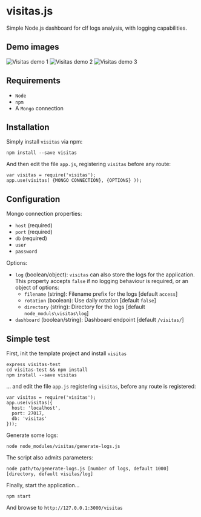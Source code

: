 # visitas.js
Simple Node.js dashboard for clf logs analysis, with logging capabilities.

## Demo images
![Visitas demo 1](https://raw.githubusercontent.com/reneses/visitas.js/master/demo/demo-1.png)
![Visitas demo 2](https://raw.githubusercontent.com/reneses/visitas.js/master/demo/demo-2.png)
![Visitas demo 3](https://raw.githubusercontent.com/reneses/visitas.js/master/demo/demo-3.png)

## Requirements
- `Node`
- `npm`
- A `Mongo` connection

## Installation

Simply install `visitas` via npm:

```
npm install --save visitas
```

And then edit the file `app.js`, registering `visitas` before any route:

```
var visitas = require('visitas');
app.use(visitas( {MONGO CONNECTION}, {OPTIONS} ));
```

## Configuration

Mongo connection properties:
- `host` (required)
- `port` (required)
- `db` (required)
- `user`
- `password`

Options:
- `log` (boolean/object):  `visitas` can also store the logs for the application. This property accepts `false` if no logging behaviour is required, or an object of options:
  - `filename` (string): Filename prefix for the logs [default `access`]
  - `rotation` (boolean): Use daily rotation [default `false`]
  - `directory` (string): Directory for the logs [default `node_moduls\visitas\log`]
- `dashboard` (boolean/string): Dashboard endpoint [default `/visitas/`]

## Simple test

First, init the template project and install `visitas`

```
express visitas-test
cd visitas-test && npm install
npm install --save visitas
```

... and edit the file `app.js` registering `visitas`, before any route is registered:

```
var visitas = require('visitas');
app.use(visitas({
  host: 'localhost',
  port: 27017,
  db: 'visitas'
}));
```

Generate some logs:

```
node node_modules/visitas/generate-logs.js 
```

The script also admits parameters: 

```
node path/to/generate-logs.js [number of logs, default 1000] [directory, default visitas/log]
```

Finally, start the application...

```
npm start
```

And browse to `http://127.0.0.1:3000/visitas`

